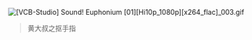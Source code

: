 ![[VCB-Studio] Sound! Euphonium [01][Hi10p_1080p][x264_flac]_003.gif](/file/blog/spirit/響け！ユーフォニアム/S1/ED/20200830/%5BVCB-Studio%5D%20Sound%21%20Euphonium%20%5B01%5D%5BHi10p_1080p%5D%5Bx264_flac%5D_003.gif)
> 黄大叔之抠手指